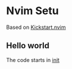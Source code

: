 # Nvim Setu

Based on [Kickstart.nvim](https://github.com/nvim-lua/kickstart.nvim)

## Hello world

The code starts in [init](init.lua)
